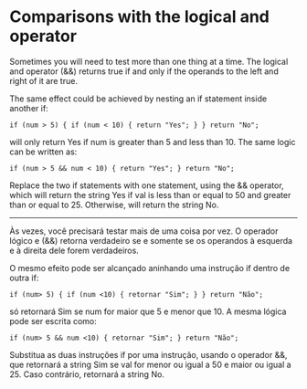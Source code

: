 # Comparisons with the logical and operator

Sometimes you will need to test more than one thing at a time. The logical and operator (&&) returns true if and only if the operands to the left and right of it are true.

The same effect could be achieved by nesting an if statement inside another if:

`if (num > 5) {
  if (num < 10) {
    return "Yes";
  }
}
return "No";`

will only return Yes if num is greater than 5 and less than 10. The same logic can be written as:

`if (num > 5 && num < 10) {
  return "Yes";
}
return "No";`

Replace the two if statements with one statement, using the && operator, which will return the string Yes if val is less than or equal to 50 and greater than or equal to 25. Otherwise, will return the string No.

---

Às vezes, você precisará testar mais de uma coisa por vez. O operador lógico e (&&) retorna verdadeiro se e somente se os operandos à esquerda e à direita dele forem verdadeiros.

O mesmo efeito pode ser alcançado aninhando uma instrução if dentro de outra if:

`if (num> 5) {
   if (num <10) {
     retornar "Sim";
   }
}
return "Não"; `

só retornará Sim se num for maior que 5 e menor que 10. A mesma lógica pode ser escrita como:

`if (num> 5 && num <10) {
   retornar "Sim";
}
return "Não"; `

Substitua as duas instruções if por uma instrução, usando o operador &&, que retornará a string Sim se val for menor ou igual a 50 e maior ou igual a 25. Caso contrário, retornará a string No.